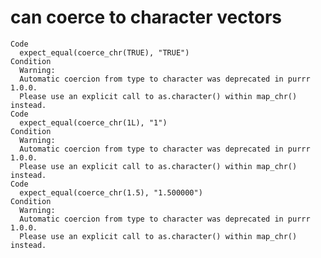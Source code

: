 # can coerce to character vectors

    Code
      expect_equal(coerce_chr(TRUE), "TRUE")
    Condition
      Warning:
      Automatic coercion from type to character was deprecated in purrr 1.0.0.
      Please use an explicit call to as.character() within map_chr() instead.
    Code
      expect_equal(coerce_chr(1L), "1")
    Condition
      Warning:
      Automatic coercion from type to character was deprecated in purrr 1.0.0.
      Please use an explicit call to as.character() within map_chr() instead.
    Code
      expect_equal(coerce_chr(1.5), "1.500000")
    Condition
      Warning:
      Automatic coercion from type to character was deprecated in purrr 1.0.0.
      Please use an explicit call to as.character() within map_chr() instead.

